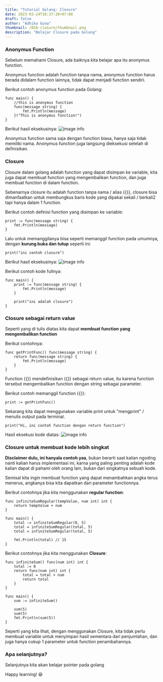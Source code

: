 ```yaml
---
title: "Tutorial Golang: Closure"
date: 2023-03-24T16:37:28+07:00
draft: false
author: "Adhika Guna"
thumbnail: /016-closure/thumbnail.png
description: "Belajar Closure pada Golang"
---
```


### Anonymus Function
Sebelum memahami Closure, ada baiknya kita belajar apa itu anonymus function.

Anonymus function adalah function tanpa nama, anonymus function harus berada didalam function lainnya, tidak dapat menjadi function sendiri.

Berikut contoh anonymus function pada Golang:
```golang
func main() {
    //this is anonymus function
	func(message string) {
		fmt.Println(message)
	}("This is anonymus function!")
}
```

Berikut hasil eksekusinya:
![image info](/016-closure/pict1.jpg)


Anonymus function sama saja dengan function biasa, hanya saja tidak memiliki nama. Anonymus function juga langsung dieksekusi setelah di definisikan.



### Closure

Closure dalam golang adalah function yang dapat disimpan ke variable, kita juga dapat membuat function yang mengembalikan function, dan juga membuat function di dalam function.

Sebenarnya closure itu adalah function tanpa nama / alias {{<singlelinecodeblock text="anonymus function">}}, closure bisa dimanfaatkan untuk membungkus baris kode yang dipakai sekali / berkali2 tapi hanya dalam 1 function.

Berikut contoh definisi function yang disimpan ke variable:
```golang
print := func(message string) {
    fmt.Println(message)
}
```

Lalu untuk memanggilanya bisa seperti memanggil function pada umumnya, dengan **kurung buka dan tutup** seperti ini:
```golang
print("ini contoh closure")
```

Berikut hasil eksekusinya:
![image info](/016-closure/pict2.jpg)


Berikut contoh kode fullnya:
```golang
func main() {
	print := func(message string) {
		fmt.Println(message)
	}

	print("ini adalah closure")
}
```


### Closure sebagai return value

Seperti yang di tulis diatas kita dapat **membuat function yang mengembalikan function**

Berikut contohnya:
```golang
func getPrintFunc() func(message string) {
	return func(message string) {
		fmt.Println(message)
	}
}
```

Function {{<singlelinecodeblock text="getPrintFunc()">}} mendefinisikan {{<singlelinecodeblock text="func(string)">}} sebagai return value, itu karena function tersebut mengembalikan function dengan string sebagai parameter.

Berikut contoh memanggil function {{<singlelinecodeblock text="getPrintFunc()">}}:
```golang
print := getPrintFunc()
```
Sekarang kita dapat menggunakan variable print untuk "mengprint" / menulis output pada terminal.

```golang
print("Hi, ini contoh function dengan return function")
```

Hasil eksekusi kode diatas:
![image info](/016-closure/pict3.jpg)


### Closure untuk membuat kode lebih singkat

**Disclaimer dulu, ini hanyala contoh yaa**, bukan berarti saat kalian ngoding nanti kalian harus implementasi ini, karna yang paling penting adalah kode kalian dapat di pahami oleh orang lain, bukan dari singkatnya sebuah kode.


Semisal kita ingin membuat function yang dapat menambahkan angka terus menerus, angkanya bisa kita dapatkan dari parameter functionnya.

Berikut contohnya jika kita menggunakan **regular function**:
```golang
func infiniteSumRegular(tempValue, num int) int {
	return tempValue + num
}

func main() {
	total := infiniteSumRegular(0, 5)
	total = infiniteSumRegular(total, 5)
	total = infiniteSumRegular(total, 5)

	fmt.Println(total) // 15
}
```

Berikut contohnya jika kita menggunakan **Closure**:
```golang
func infiniteSum() func(num int) int {
	total := 0
	return func(num int) int {
		total = total + num
		return total
	}
}

func main() {
    sum := infiniteSum()

	sum(5)
	sum(5)
	fmt.Println(sum(5))
}
```

Seperti yang kita lihat, dengan menggunakan Closure, kita tidak perlu membuat variable untuk menyimpan hasil sementara dari penjumlahan, dan juga hanya cukup 1 parameter untuk function penambahannya.

### Apa selanjutnya?
Selanjutnya kita akan belajar pointer pada golang

Happy learning! 😆
